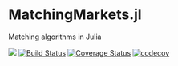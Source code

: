 # MatchingMarkets.jl
Matching algorithms in Julia

[![](https://img.shields.io/badge/docs-stable-blue.svg)](https://oyamad.github.io/MatchingMarkets.jl/stable)
[![Build Status](https://travis-ci.org/oyamad/MatchingMarkets.jl.svg?branch=master)](https://travis-ci.org/oyamad/MatchingMarkets.jl)
[![Coverage Status](https://coveralls.io/repos/github/oyamad/MatchingMarkets.jl/badge.svg)](https://coveralls.io/github/oyamad/MatchingMarkets.jl)
[![codecov](https://codecov.io/gh/oyamad/MatchingMarkets.jl/branch/master/graph/badge.svg)](https://codecov.io/gh/oyamad/MatchingMarkets.jl)
